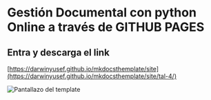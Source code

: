# Gestión Documental con python Online a través de GITHUB PAGES

## Entra y descarga el link 
[https://darwinyusef.github.io/mkdocsthemplate/site](https://darwinyusef.github.io/mkdocsthemplate/site/tal-4/)

![Pantallazo del template](assets/images/themephantallazoRequeriment.png)

